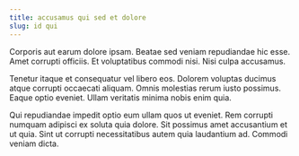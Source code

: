 ```yaml
---
title: accusamus qui sed et dolore
slug: id qui
---
```


Corporis aut earum dolore ipsam. Beatae sed veniam repudiandae hic esse. Amet corrupti officiis. Et voluptatibus commodi nisi. Nisi culpa accusamus.

Tenetur itaque et consequatur vel libero eos. Dolorem voluptas ducimus atque corrupti occaecati aliquam. Omnis molestias rerum iusto possimus. Eaque optio eveniet. Ullam veritatis minima nobis enim quia.

Qui repudiandae impedit optio eum ullam quos ut eveniet. Rem corrupti numquam adipisci ex soluta quia dolore. Sit possimus amet accusantium et ut quia. Sint ut corrupti necessitatibus autem quia laudantium ad. Commodi veniam dicta.
